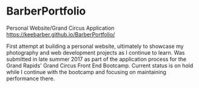 # BarberPortfolio
Personal Website/Grand Circus Application
https://keebarber.github.io/BarberPortfolio/

First attempt at building a personal website, ultimately to showcase my photography and web development projects as I continue to learn.
Was submitted in late summer 2017 as part of the application process for the Grand Rapids' Grand Circus Front End Bootcamp.
Current status is on hold while I continue with the bootcamp and focusing on maintaining performance there. 

